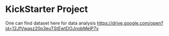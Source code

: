# KickStarter Project

One can find dataset here for data analysis
https://drive.google.com/open?id=12JfVwasz20p3euTStEwtDOJnobMelP7v
